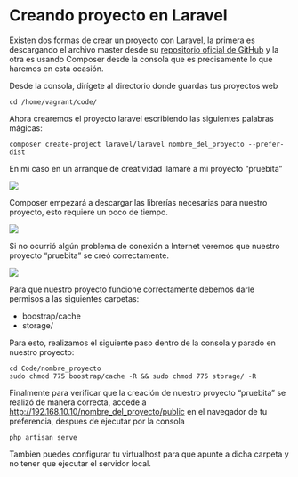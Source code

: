 # Creando proyecto en Laravel

Existen dos formas de crear un proyecto con Laravel, la primera es descargando el archivo master desde su [repositorio oficial de GitHub](https://github.com/laravel/laravel/archive/master.zip) y la otra es usando Composer desde la consola que es precisamente lo que haremos en esta ocasión.

Desde la consola, dirígete al directorio donde guardas tus proyectos web

```
cd /home/vagrant/code/
```

Ahora crearemos el proyecto laravel escribiendo las siguientes palabras mágicas:

```
composer create-project laravel/laravel nombre_del_proyecto --prefer-dist
```

En mi caso en un arranque de creatividad llamaré a mi proyecto “pruebita”

![](https://styde.net/wp-content/uploads/2014/11/laravel-composer.png)

Composer empezará a descargar las librerías necesarias para nuestro proyecto, esto requiere un poco de tiempo.

![](https://styde.net/wp-content/uploads/2014/11/composer-descarga-paquetes.png)

Si no ocurrió algún problema de conexión a Internet veremos que nuestro proyecto “pruebita” se creó correctamente.

![](https://styde.net/wp-content/uploads/2014/11/proyecto-creado-composer-laravel.png)

Para que nuestro proyecto funcione correctamente debemos darle permisos a las siguientes carpetas:

* boostrap/cache
* storage/

Para esto, realizamos el siguiente paso dentro de la consola y parado en nuestro proyecto:

```
cd Code/nombre_proyecto
sudo chmod 775 boostrap/cache -R && sudo chmod 775 storage/ -R 
```

Finalmente para verificar que la creación de nuestro proyecto “pruebita” se realizó de manera correcta, accede a http://192.168.10.10/nombre_del_proyecto/public en el navegador de tu preferencia, despues de ejecutar por la consola

```
php artisan serve
```


Tambien puedes configurar tu virtualhost para que apunte a dicha carpeta y no tener que ejecutar el servidor local.
